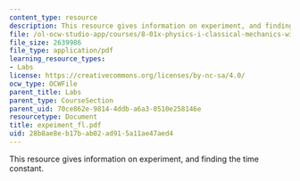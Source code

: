 ```yaml
---
content_type: resource
description: This resource gives information on experiment, and finding the time constant.
file: /ol-ocw-studio-app/courses/8-01x-physics-i-classical-mechanics-with-an-experimental-focus-fall-2002/28b8ae8eb17bab02ad915a11ae47aed4_expeiment_fl.pdf
file_size: 2639986
file_type: application/pdf
learning_resource_types:
- Labs
license: https://creativecommons.org/licenses/by-nc-sa/4.0/
ocw_type: OCWFile
parent_title: Labs
parent_type: CourseSection
parent_uid: 70ce862e-9814-4ddb-a6a3-0510e258146e
resourcetype: Document
title: expeiment_fl.pdf
uid: 28b8ae8e-b17b-ab02-ad91-5a11ae47aed4
---
```

This resource gives information on experiment, and finding the time constant.